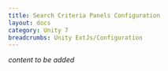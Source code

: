 ```yaml
---
title: Search Criteria Panels Configuration
layout: docs
category: Unity 7
breadcrumbs: Unity ExtJs/Configuration
---
```

*content to be added*




